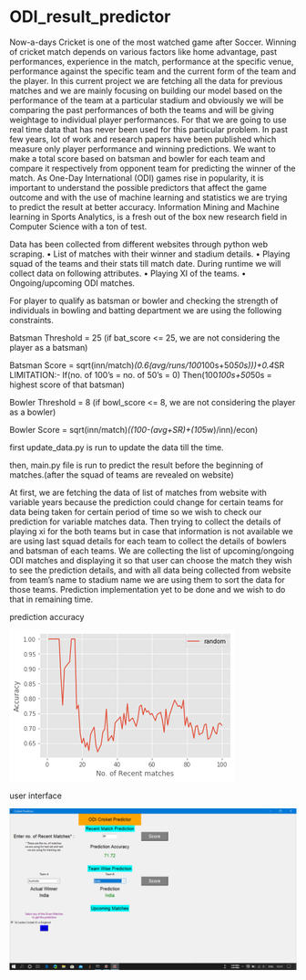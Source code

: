 # ODI_result_predictor
Now-a-days Cricket is one of the most watched game after Soccer. Winning of cricket match depends on various factors like home advantage, past performances, experience in the match, performance at the specific venue, performance against the specific team and the current form of the team and the player. In this current project we are fetching all the data for previous matches and we are mainly focusing on building our model based on the performance of the team at a particular stadium and obviously we will be comparing the past performances of both the teams and will be giving weightage to individual player performances. For that we are going to use real time data that has never been used for this particular problem.  In past few years, lot of work and research papers have been published which measure only player performance and winning predictions. We want to make a total score based on batsman and bowler for each team and compare it respectively from opponent team for predicting the winner of the match. As One-Day International (ODI) games rise in popularity, it is important to understand the possible predictors that affect the game outcome and with the use of machine learning and statistics we are trying to predict the result at better accuracy. Information Mining and Machine learning in Sports Analytics, is a fresh out of the box new research field in Computer Science with a ton of test.

Data has been collected from different websites through python web scraping. 
• List of matches with their winner and stadium details. 
• Playing squad of the teams and their stats till match date. 
During runtime we will collect data on following attributes. 
• Playing XI of the teams. • Ongoing/upcoming ODI matches. 

For player to qualify as batsman or bowler and checking the strength of individuals in bowling and batting department we are using the following constraints.

Batsman Threshold = 25 (if bat_score <= 25, we are not considering the player as a batsman)

Batsman Score = sqrt(inn/match)*(0.6(avg/runs/100*100s+50*50s)))+0.4*SR LIMITATION:-        If(no. of 100’s = no. of 50’s = 0)                                   Then(100*100s+50*50s = highest score of that batsman) 

Bowler Threshold = 8 (if bowl_score <= 8, we are not considering the player as a bowler) 

Bowler Score = sqrt(inn/match)*((100-(avg+SR)+(10*5w)/inn)/econ) 

first update_data.py is run to update the data till the time.

then, main.py file is run to predict the result before the beginning of matches.(after the squad of teams are revealed on website)

At first, we are fetching the data of list of matches from website with variable years because the prediction could change for certain teams for data being taken for certain period of time so we wish to check our prediction for variable matches data.
Then trying to collect the details of playing xi for the both teams but in case that information is not available we are using last squad details for each team to collect the details of bowlers and batsman of each teams.
We are collecting the list of upcoming/ongoing ODI matches and displaying it so that user can choose the match they wish to see the prediction details, and with all data being collected from website from team’s name to stadium name we are using them to sort the data for those teams.
Prediction implementation yet to be done and we wish to do that in remaining time.

prediction accuracy

![pred1](https://github.com/sannu01/ODI_result_predictor/blob/master/output/random.png)

user interface


![pred](https://github.com/sannu01/ODI_result_predictor/blob/master/output/Screenshot%20(5).png)






 
 
